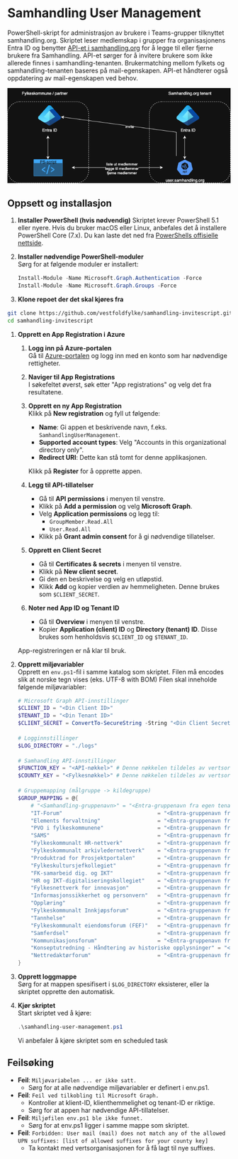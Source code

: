 # Samhandling User Management
PowerShell-skript for administrasjon av brukere i Teams-grupper tilknyttet samhandling.org. Skriptet leser medlemskap i grupper fra organisasjonens Entra ID og benytter [API-et i samhandling.org](https://github.com/vestfoldfylke/samhandling-user-management-api) for å legge til eller fjerne brukere fra Samhandling. API-et sørger for å invitere brukere som ikke allerede finnes i samhandling-tenanten. Brukermatching mellom fylkets og samhandling-tenanten baseres på mail-egenskapen. API-et håndterer også oppdatering av mail-egenskapen ved behov.

![Samhandling User Management](v2.png)

## Oppsett og installasjon

1. **Installer PowerShell (hvis nødvendig)**
Skriptet krever PowerShell 5.1 eller nyere. Hvis du bruker macOS eller Linux, anbefales det å installere PowerShell Core (7.x). Du kan laste det ned fra [PowerShells offisielle nettside](https://learn.microsoft.com/en-us/powershell/scripting/install/installing-powershell?view=powershell-7.5).

1. **Installer nødvendige PowerShell-moduler**  
    Sørg for at følgende moduler er installert:
    ```powershell
    Install-Module -Name Microsoft.Graph.Authentication -Force
    Install-Module -Name Microsoft.Graph.Groups -Force
    ```

1. **Klone repoet der det skal kjøres fra**
```bash
git clone https://github.com/vestfoldfylke/samhandling-invitescript.git
cd samhandling-invitescript
```

1. **Opprett en App Registration i Azure**

    1. **Logg inn på Azure-portalen**  
        Gå til [Azure-portalen](https://portal.azure.com) og logg inn med en konto som har nødvendige rettigheter.

    2. **Naviger til App Registrations**  
        I søkefeltet øverst, søk etter "App registrations" og velg det fra resultatene.

    3. **Opprett en ny App Registration**  
        Klikk på **New registration** og fyll ut følgende:
        - **Name**: Gi appen et beskrivende navn, f.eks. `SamhandlingUserManagement`.
        - **Supported account types**: Velg "Accounts in this organizational directory only".
        - **Redirect URI**: Dette kan stå tomt for denne applikasjonen.

        Klikk på **Register** for å opprette appen.

    4. **Legg til API-tillatelser**  
        - Gå til **API permissions** i menyen til venstre.
        - Klikk på **Add a permission** og velg **Microsoft Graph**.
        - Velg **Application permissions** og legg til:
          - `GroupMember.Read.All`
          - `User.Read.All`
        - Klikk på **Grant admin consent** for å gi nødvendige tillatelser.

    5. **Opprett en Client Secret**  
        - Gå til **Certificates & secrets** i menyen til venstre.
        - Klikk på **New client secret**.
        - Gi den en beskrivelse og velg en utløpstid.
        - Klikk **Add** og kopier verdien av hemmeligheten. Denne brukes som `$CLIENT_SECRET`.

    6. **Noter ned App ID og Tenant ID**  
        - Gå til **Overview** i menyen til venstre.
        - Kopier **Application (client) ID** og **Directory (tenant) ID**. Disse brukes som henholdsvis `$CLIENT_ID` og `$TENANT_ID`.

    App-registreringen er nå klar til bruk.

1. **Opprett miljøvariabler**  
    Opprett en `env.ps1`-fil i samme katalog som skriptet. Filen må encodes slik at norske tegn vises (eks. UTF-8 with BOM) Filen skal inneholde følgende miljøvariabler:
    ```powershell
    # Microsoft Graph API-innstillinger
    $CLIENT_ID = "<Din Client ID>"
    $TENANT_ID = "<Din Tenant ID>"
    $CLIENT_SECRET = ConvertTo-SecureString -String "<Din Client Secret>" -AsPlainText -Force 

    # Logginnstillinger
    $LOG_DIRECTORY = "./logs"

    # Samhandling API-innstillinger
    $FUNCTION_KEY = "<API-nøkkel>" # Denne nøkkelen tildeles av vertsorganisasjonen
    $COUNTY_KEY = "<Fylkesnøkkel>" # Denne nøkkelen tildeles av vertsorganisasjonen og brukes til å styre hvilke brukere du har tilgang til å håndtere i Samhandling.org. Nøkkelen er mappet mot gyldige e-postsuffixer som API-et kan håndtere.

    # Gruppemapping (målgruppe -> kildegruppe)
    $GROUP_MAPPING = @{
        # "<Samhandling-gruppenavn>" = "<Entra-gruppenavn fra egen tenant>"
        "IT-Forum"                              = "<Entra-gruppenavn fra egen tenant>"
        "Elements forvaltning"                  = "<Entra-gruppenavn fra egen tenant>"
        "PVO i fylkeskommunene"                 = "<Entra-gruppenavn fra egen tenant>"
        "SAMS"                                  = "<Entra-gruppenavn fra egen tenant>"
        "Fylkeskommunalt HR-nettverk"           = "<Entra-gruppenavn fra egen tenant>"
        "Fylkeskommunalt arkivledernettverk"    = "<Entra-gruppenavn fra egen tenant>"
        "Produktrad for Prosjektportalen"       = "<Entra-gruppenavn fra egen tenant>"
        "Fylkeskultursjefkollegiet"             = "<Entra-gruppenavn fra egen tenant>"
        "FK-samarbeid dig. og IKT"              = "<Entra-gruppenavn fra egen tenant>"
        "HR og IKT-digitaliseringskollegiet"    = "<Entra-gruppenavn fra egen tenant>"
        "Fylkesnettverk for innovasjon"         = "<Entra-gruppenavn fra egen tenant>"
        "Informasjonssikkerhet og personvern"   = "<Entra-gruppenavn fra egen tenant>"
        "Opplæring"                             = "<Entra-gruppenavn fra egen tenant>"
        "Fylkeskommunalt Innkjøpsforum"         = "<Entra-gruppenavn fra egen tenant>"
        "Tannhelse"                             = "<Entra-gruppenavn fra egen tenant>"
        "Fylkeskommunalt eiendomsforum (FEF)"   = "<Entra-gruppenavn fra egen tenant>"
        "Samferdsel"                            = "<Entra-gruppenavn fra egen tenant>"
        "Kommunikasjonsforum"                   = "<Entra-gruppenavn fra egen tenant>"
        "Konseptutredning - Håndtering av historiske opplysninger" = "<Entra-gruppenavn fra egen tenant>"
        "Nettredaktørforum"                     = "<Entra-gruppenavn fra egen tenant>"
    }
    ```

1. **Opprett loggmappe**  
    Sørg for at mappen spesifisert i `$LOG_DIRECTORY` eksisterer, eller la skriptet opprette den automatisk.

1. **Kjør skriptet**  
    Start skriptet ved å kjøre:
    ```powershell
    .\samhandling-user-management.ps1
    ```
    Vi anbefaler å kjøre skriptet som en scheduled task

## Feilsøking
- **Feil**: `Miljøvariabelen ... er ikke satt.`
    - Sørg for at alle nødvendige miljøvariabler er definert i env.ps1.
- **Feil**: `Feil ved tilkobling til Microsoft Graph.`
    - Kontroller at klient-ID, klienthemmelighet og tenant-ID er riktige.
    - Sørg for at appen har nødvendige API-tillatelser.
- **Feil**: `Miljøfilen env.ps1 ble ikke funnet.`
    - Sørg for at env.ps1 ligger i samme mappe som skriptet.
- **Feil**: `Forbidden: User mail (mail) does not match any of the allowed UPN suffixes: [list of allowed suffixes for your county key]`
    - Ta kontakt med vertsorganisasjonen for å få lagt til nye suffixes.